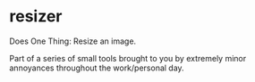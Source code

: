 # resizer
Does One Thing: Resize an image.

Part of a series of small tools brought to you by extremely minor annoyances throughout the work/personal day. 

